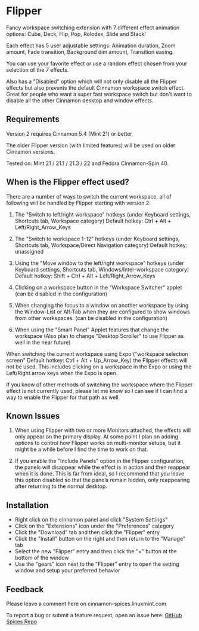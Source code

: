 # Flipper

Fancy workspace switching extension with 7 different effect animation options: Cube, Deck, Flip, Pop, Rolodex, Slide and Stack!

Each effect has 5 user adjustable settings: Animation duration, Zoom amount, Fade transition, Background dim amount, Transition easing.

You can use your favorite effect or use a random effect chosen from your selection of the 7 effects.

Also has a "Disabled" option which will not only disable all the Flipper effects but also prevents the default Cinnamon workspace switch effect. Great for people who want a super fast workspace switch but don't want to disable all the other Cinnamon desktop and window effects.

## Requirements

Version 2 requires Cinnamon 5.4 (Mint 21) or better

The older Flipper version (with limited features) will be used on older Cinnamon versions.

Tested on: Mint 21 / 21.1 / 21.3 / 22 and Fedora Cinnamon-Spin 40.

## When is the Flipper effect used?

There are a number of ways to switch the current workspace, all of following will be handled by Flipper starting with version 2:

1. The "Switch to left/right workspace" hotkeys (under Keyboard settings, Shortcuts tab, Workspace category) Default hotkey: Ctrl + Alt + Left/Right_Arrow_Keys

2. The "Switch to workspace 1-12" hotkeys (under Keyboard settings, Shortcuts tab, Workspace/Direct Navigation category) Default hotkey: unassigned

3. Using the "Move window to the left/right workspace" hotkeys (under Keyboard settings, Shortcuts tab, Windows/Inter-workspace category) Default hotkey: Shift + Ctrl + Alt + Left/Right_Arrow_Keys

4. Clicking on a workspace button in the "Workspace Switcher" applet (can be disabled in the configuration)

5. When changing the focus to a window on another workspace by using the Window-List or Alt-Tab when they are configured to show windows from other workspaces. (can be disabled in the configuration)

6. When using the "Smart Panel" Applet features that change the workspace (Also plan to change "Desktop Scroller" to use Flipper as well in the near future)

When switching the current workspace using Expo ("workspace selection screen" Default hotkey: Ctrl + Alt + Up_Arrow_Key) the Flipper effects will not be used. This includes clicking on a workspace in the Expo or using the Left/Right arrow keys when the Expo is open.

If you know of other methods of switching the workspace where the Flipper effect is not currently used, please let me know so I can see if I can find a way to enable the Flipper for that path as well.

## Known Issues

1. When using Flipper with two or more Monitors attached, the effects will only appear on the primary display. At some point I plan on adding options to control how Flipper works on multi-monitor setups, but it might be a while before I find the time to work on that.

2. If you enable the "Include Panels" option in the Flipper configuration, the panels will disappear while the effect is in action and then reappear when it is done. This is far from ideal, so I recommend that you leave this option disabled so that the panels remain hidden, only reappearing after returning to the normal desktop.

## Installation

- Right click on the cinnamon panel and click "System Settings"
- Click on the "Extensions" icon under the "Preferences" category
- Click the "Download" tab and then click the "Flipper" entry
- Click the "Install" button on the right and then return to the "Manage" tab
- Select the new "Flipper" entry and then click the "+" button at the bottom of the window
- Use the "gears" icon next to the "Flipper" entry to open the setting window and setup your preferred behavior

## Feedback

Please leave a comment here on cinnamon-spices.linuxmint.com

To report a bug or submit a feature request, open an issue here: [GitHub Spices Repo](https://github.com/linuxmint/cinnamon-spices-extensions/issues/new/choose)
